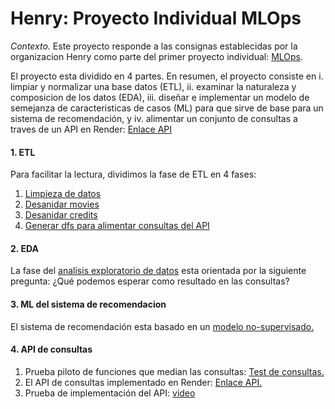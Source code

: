 # Henry: Proyecto Individual MLOps

*Contexto.* Este proyecto responde a las consignas establecidas por la organizacion Henry como parte del primer proyecto individual: [MLOps](https://github.com/soyHenry/PI_ML_OPS).

 El proyecto esta dividido en 4 partes. En resumen, el proyecto consiste en i. limpiar y normalizar una base datos (ETL), ii. examinar la naturaleza y composicion de los datos (EDA), iii. diseñar e implementar un modelo de semejanza de caracteristicas de casos (ML) para que sirve de base para un sistema de recomendación, y iv. alimentar un conjunto de consultas a traves de un API en Render: [Enlace API](https://henry-mlops-imdb.onrender.com/docs)

#### 1. ETL
Para facilitar la lectura, dividimos la fase de ETL en 4 fases:
1. [Limpieza de datos](data_prcssng/01_etl_movies_subset_limpiar.ipynb)
2. [Desanidar movies](data_prcssng/02_etl_movies_desanidar_v3.ipynb)
3. [Desanidar credits](data_prcssng/03_etl_credits_desanidar_v3.ipynb)
4. [Generar dfs para alimentar consultas del API](data_prcssng/04_etl_merge_datafinal_v2.ipynb)

#### 2. EDA
La fase del [analisis exploratorio de datos](data_prcssng/05_eda_v1.ipynb) esta orientada por la siguiente pregunta: ¿Qué podemos esperar como resultado en las consultas?

#### 3. ML del sistema de recomendacion
El sistema de recomendación esta basado en un [modelo no-supervisado.](data_prcssng/06_ml_recomendaciones_v3.ipynb)

#### 4. API de consultas

1. Prueba piloto de funciones que median las consultas: [Test de consultas.](data_prcssng/07_test_funciones.ipynb)
2. El API de consultas implementado en Render: [Enlace API.](https://henry-mlops-imdb.onrender.com/docs)
3. Prueba de implementación del API: [video](https://drive.google.com/file/d/1l-MMHhXAwCUvZRURkKEe8IElyGFvi4lg/view?usp=sharing)